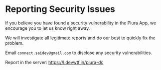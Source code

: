 # Reporting Security Issues

If you believe you have found a security vulnerability in the Plura App, we encourage you to let us know right away.

We will investigate all legitimate reports and do our best to quickly fix the problem.

Email `connect.saidev@gmail.com` to disclose any security vulnerabilities.

Report in the server: https://l.devwtf.in/plura-dc